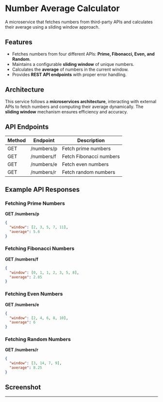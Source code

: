 # Number Average Calculator

A microservice that fetches numbers from third-party APIs and calculates their average using a sliding window approach.

## Features

- Fetches numbers from four different APIs: **Prime, Fibonacci, Even, and Random**.
- Maintains a configurable **sliding window** of unique numbers.
- Calculates the **average** of numbers in the current window.
- Provides **REST API endpoints** with proper error handling.

## Architecture

This service follows a **microservices architecture**, interacting with external APIs to fetch numbers and computing their average dynamically. The **sliding window** mechanism ensures efficiency and accuracy.

## API Endpoints

| Method | Endpoint      | Description           |
|--------|-------------|-----------------------|
| GET    | /numbers/p  | Fetch prime numbers   |
| GET    | /numbers/f  | Fetch Fibonacci numbers |
| GET    | /numbers/e  | Fetch even numbers    |
| GET    | /numbers/r  | Fetch random numbers  |

## Example API Responses

### Fetching Prime Numbers

**GET /numbers/p**

```json
{
  "window": [2, 3, 5, 7, 11],
  "average": 5.6
}
```

### Fetching Fibonacci Numbers

**GET /numbers/f**

```json
{
  "window": [0, 1, 1, 2, 3, 5, 8],
  "average": 2.85
}
```

### Fetching Even Numbers

**GET /numbers/e**

```json
{
  "window": [2, 4, 6, 8, 10],
  "average": 6
}
```

### Fetching Random Numbers

**GET /numbers/r**

```json
{
  "window": [3, 14, 7, 9],
  "average": 8.25
}
```

## Screenshot



---


